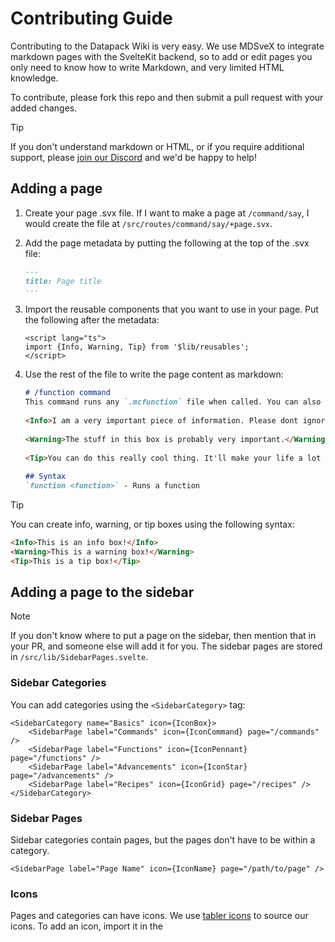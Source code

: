 # Contributing Guide
Contributing to the Datapack Wiki is very easy. We use MDSveX to integrate markdown pages with the SvelteKit backend, so to add or edit pages you only need to know how to write Markdown, and very limited HTML knowledge.

To contribute, please fork this repo and then submit a pull request with your added changes. 

> [!TIP]
> If you don't understand markdown or HTML, or if you require additional support, please [join our Discord](https://discord.datapackhub.net) and we'd be happy to help!

## Adding a page
1. Create your page .svx file. If I want to make a page at `/command/say`, I would create the file at `/src/routes/command/say/+page.svx`.

2. Add the page metadata by putting the following at the top of the .svx file:
   ```md
   ---
   title: Page title
   ---
   ```
3. Import the reusable components that you want to use in your page. Put the following after the metadata:
   ```svelte
   <script lang="ts">
   import {Info, Warning, Tip} from '$lib/reusables';
   </script>
   ```
4. Use the rest of the file to write the page content as markdown:
   ```md
   # /function command
   This command runs any `.mcfunction` file when called. You can also pass in a NBT compound or NBT source path.
  
   <Info>I am a very important piece of information. Please dont ignore me. I'm only smol.</Info>
  
   <Warning>The stuff in this box is probably very important.</Warning>
  
   <Tip>You can do this really cool thing. It'll make your life a lot better!</Tip>
  
   ## Syntax
   `function <function>` - Runs a function
   ```
> [!TIP]
> You can create info, warning, or tip boxes using the following syntax:
> ```md
> <Info>This is an info box!</Info>
> <Warning>This is a warning box!</Warning>
> <Tip>This is a tip box!</Tip>
> ```

## Adding a page to the sidebar
> [!NOTE]
> If you don't know where to put a page on the sidebar, then mention that in your PR, and someone else will add it for you.
The sidebar pages are stored in `/src/lib/SidebarPages.svelte`. 

### Sidebar Categories
You can add categories using the `<SidebarCategory>` tag:

```svelte
<SidebarCategory name="Basics" icon={IconBox}>
    <SidebarPage label="Commands" icon={IconCommand} page="/commands" />
    <SidebarPage label="Functions" icon={IconPennant} page="/functions" />
    <SidebarPage label="Advancements" icon={IconStar} page="/advancements" />
    <SidebarPage label="Recipes" icon={IconGrid} page="/recipes" />
</SidebarCategory>
```

### Sidebar Pages
Sidebar categories contain pages, but the pages don't have to be within a category. 
```svelte
<SidebarPage label="Page Name" icon={IconName} page="/path/to/page" />
```

### Icons
Pages and categories can have icons. We use [tabler icons](https://tabler-icons.io) to source our icons. To add an icon, import it in the <script> tag at the top:

```ts
import IconHome from "~icons/tabler/home";
```
You can then use these icons within a SidebarCategory or SidebarPage, like so
```svelte
<SidebarPage label="Commands" icon={IconCommand} page="/commands" />
```
